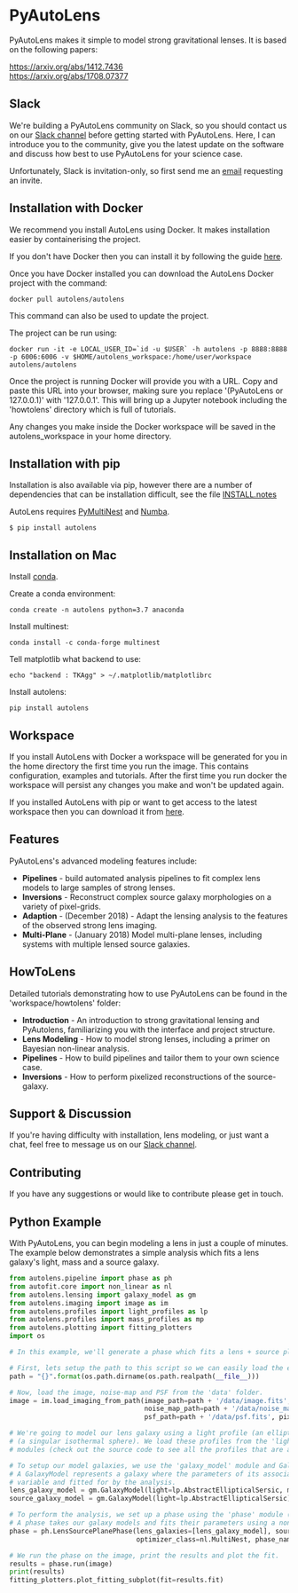# PyAutoLens

PyAutoLens makes it simple to model strong gravitational lenses. It is based on the following papers:

https://arxiv.org/abs/1412.7436<br/>
https://arxiv.org/abs/1708.07377

## Slack

We're building a PyAutoLens community on Slack, so you should contact us on our [Slack channel](https://pyautolens.slack.com/) before getting started with PyAutoLens. Here, I can introduce you to the community, give you the latest update on the software and discuss how best to use PyAutoLens for your science case.

Unfortunately, Slack is invitation-only, so first send me an [email](https://github.com/Jammy2211) requesting an invite.

## Installation with Docker

We recommend you install AutoLens using Docker. It makes installation easier by containerising the project.

If you don't have Docker then you can install it by following the guide [here](https://docs.docker.com/install/).

Once you have Docker installed you can download the AutoLens Docker project with the command:

```
docker pull autolens/autolens
```

This command can also be used to update the project.

The project can be run using:

```
docker run -it -e LOCAL_USER_ID=`id -u $USER` -h autolens -p 8888:8888 -p 6006:6006 -v $HOME/autolens_workspace:/home/user/workspace autolens/autolens
```

Once the project is running Docker will provide you with a URL. Copy and paste this URL into your browser, making sure you replace '(PyAutoLens or 127.0.0.1)' with '127.0.0.1'. This will bring up a Jupyter notebook including the 'howtolens' directory which is full of tutorials.

Any changes you make inside the Docker workspace will be saved in the autolens_workspace in your home directory.

## Installation with pip

Installation is also available via pip, however there are a number of dependencies that can be installation difficult, see the file [INSTALL.notes](https://github.com/Jammy2211/PyAutoLens/blob/master/INSTALL.notes)

AutoLens requires [PyMultiNest](http://johannesbuchner.github.io/pymultinest-tutorial/install.html) and [Numba](https://github.com/numba/numba).

```
$ pip install autolens
```

## Installation on Mac

Install [conda](https://conda.io/miniconda.html).

Create a conda environment:

```
conda create -n autolens python=3.7 anaconda
```

Install multinest:

```
conda install -c conda-forge multinest
```

Tell matplotlib what backend to use:

```
echo "backend : TKAgg" > ~/.matplotlib/matplotlibrc
```

Install autolens:

```
pip install autolens
```

## Workspace

If you install AutoLens with Docker a workspace will be generated for you in the home directory the first time you run the image. This contains configuration, examples and tutorials. After the first time you run docker the workspace will persist any changes you make and won't be updated again.

If you installed AutoLens with pip or want to get access to the latest workspace then you can download it from [here](https://drive.google.com/open?id=1QOwXBy2CFmdngN35tjQ4AsoiEHKWpoHR).

## Features

PyAutoLens's advanced modeling features include:

- **Pipelines** - build automated analysis pipelines to fit complex lens models to large samples of strong lenses.
- **Inversions** - Reconstruct complex source galaxy morphologies on a variety of pixel-grids.
- **Adaption** - (December 2018) - Adapt the lensing analysis to the features of the observed strong lens imaging.
- **Multi-Plane** - (January 2018) Model multi-plane lenses, including systems with multiple lensed source galaxies.

## HowToLens

Detailed tutorials demonstrating how to use PyAutoLens can be found in the 'workspace/howtolens' folder:

- **Introduction** - An introduction to strong gravitational lensing and PyAutolens, familiarizing you with the interface and project structure.
- **Lens Modeling** - How to model strong lenses, including a primer on Bayesian non-linear analysis.
- **Pipelines** - How to build pipelines and tailor them to your own science case.
- **Inversions** - How to perform pixelized reconstructions of the source-galaxy.

## Support & Discussion

If you're having difficulty with installation, lens modeling, or just want a chat, feel free to message us on our [Slack channel](https://pyautolens.slack.com/).

## Contributing

If you have any suggestions or would like to contribute please get in touch.

## Python Example

With PyAutoLens, you can begin modeling a lens in just a couple of minutes. The example below demonstrates a simple analysis which fits a lens galaxy's light, mass and a source galaxy.

```python
from autolens.pipeline import phase as ph
from autofit.core import non_linear as nl
from autolens.lensing import galaxy_model as gm
from autolens.imaging import image as im
from autolens.profiles import light_profiles as lp
from autolens.profiles import mass_profiles as mp
from autolens.plotting import fitting_plotters
import os

# In this example, we'll generate a phase which fits a lens + source plane system.

# First, lets setup the path to this script so we can easily load the example data.
path = "{}".format(os.path.dirname(os.path.realpath(__file__)))

# Now, load the image, noise-map and PSF from the 'data' folder.
image = im.load_imaging_from_path(image_path=path + '/data/image.fits',
                                  noise_map_path=path + '/data/noise_maps.fits',
                                  psf_path=path + '/data/psf.fits', pixel_scale=0.1)

# We're going to model our lens galaxy using a light profile (an elliptical Sersic) and mass profile
# (a singular isothermal sphere). We load these profiles from the 'light_profile (lp)' and 'mass_profile (mp)'
# modules (check out the source code to see all the profiles that are available).

# To setup our model galaxies, we use the 'galaxy_model' module and GalaxyModel class. 
# A GalaxyModel represents a galaxy where the parameters of its associated profiles are 
# variable and fitted for by the analysis.
lens_galaxy_model = gm.GalaxyModel(light=lp.AbstractEllipticalSersic, mass=mp.EllipticalIsothermal)
source_galaxy_model = gm.GalaxyModel(light=lp.AbstractEllipticalSersic)

# To perform the analysis, we set up a phase using the 'phase' module (imported as 'ph').
# A phase takes our galaxy models and fits their parameters using a non-linear search (in this case, MultiNest).
phase = ph.LensSourcePlanePhase(lens_galaxies=[lens_galaxy_model], source_galaxies=[source_galaxy_model],
                                optimizer_class=nl.MultiNest, phase_name='phase_example')

# We run the phase on the image, print the results and plot the fit.
results = phase.run(image)
print(results)
fitting_plotters.plot_fitting_subplot(fit=results.fit)

```
